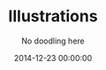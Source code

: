 ---
layout: post
title: Illustrations
subtitle: No doodling here
description: "Just a designer? No, I also design with pictures, also called being an illustrator." # Supports Markdown format
button_title: View illustrations 
cover_image: "birds.png"
permalink: /illustrations
date: 2014-12-23 00:00:00

website:
  title: Blog
  url: "http://katiemacoy.com"

# Style information
color: "#60BA62"
background_image: "illustrations_background.png"
---